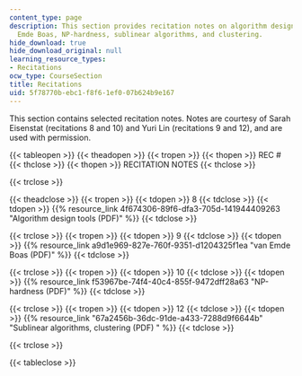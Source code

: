 ```yaml
---
content_type: page
description: This section provides recitation notes on algorithm design tools, van
  Emde Boas, NP-hardness, sublinear algorithms, and clustering.
hide_download: true
hide_download_original: null
learning_resource_types:
- Recitations
ocw_type: CourseSection
title: Recitations
uid: 5f78770b-ebc1-f8f6-1ef0-07b624b9e167
---
```


This section contains selected recitation notes. Notes are courtesy of Sarah Eisenstat (recitations 8 and 10) and Yuri Lin (recitations 9 and 12), and are used with permission.

{{< tableopen >}}
{{< theadopen >}}
{{< tropen >}}
{{< thopen >}}
REC #
{{< thclose >}}
{{< thopen >}}
RECITATION NOTES
{{< thclose >}}

{{< trclose >}}

{{< theadclose >}}
{{< tropen >}}
{{< tdopen >}}
8
{{< tdclose >}}
{{< tdopen >}}
{{% resource_link 4f674306-89f6-dfa3-705d-141944409263 "Algorithm design tools (PDF)" %}}
{{< tdclose >}}

{{< trclose >}}
{{< tropen >}}
{{< tdopen >}}
9
{{< tdclose >}}
{{< tdopen >}}
{{% resource_link a9d1e969-827e-760f-9351-d1204325f1ea "van Emde Boas (PDF)" %}}
{{< tdclose >}}

{{< trclose >}}
{{< tropen >}}
{{< tdopen >}}
10
{{< tdclose >}}
{{< tdopen >}}
{{% resource_link f53967be-74f4-40c4-855f-9472dff28a63 "NP-hardness (PDF)" %}}
{{< tdclose >}}

{{< trclose >}}
{{< tropen >}}
{{< tdopen >}}
12
{{< tdclose >}}
{{< tdopen >}}
{{% resource_link "67a2456b-36dc-91de-a433-7288d9f6644b" "Sublinear algorithms, clustering (PDF)   " %}}
{{< tdclose >}}

{{< trclose >}}

{{< tableclose >}}